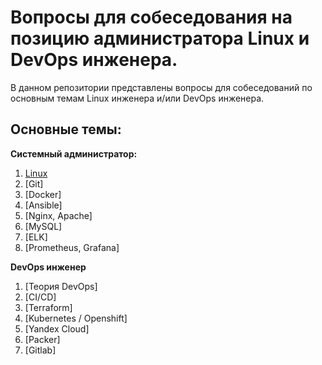 # Вопросы для собеседования на позицию администратора Linux и DevOps инженера.

В данном репозитории представлены вопросы для собеседований по основным темам Linux инженера и/или DevOps инженера.

## Основные темы:
**Системный администратор:** 
1. [Linux](https://github.com/AleksandrMalinovskiy/-/blob/main/Linux%20admin/questions.md)
2. [Git]
3. [Docker]
4. [Ansible]
5. [Nginx, Apache]
6. [MySQL]
7. [ELK]
8. [Prometheus, Grafana]

**DevOps инженер**
1. [Теория DevOps]
2. [CI/CD]
3. [Terraform]
4. [Kubernetes / Openshift]
5. [Yandex Cloud]
6. [Packer]
7. [Gitlab]


